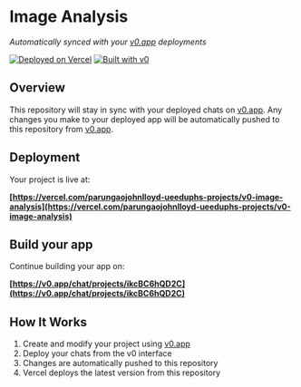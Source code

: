 # Image Analysis

*Automatically synced with your [v0.app](https://v0.app) deployments*

[![Deployed on Vercel](https://img.shields.io/badge/Deployed%20on-Vercel-black?style=for-the-badge&logo=vercel)](https://vercel.com/parungaojohnlloyd-ueeduphs-projects/v0-image-analysis)
[![Built with v0](https://img.shields.io/badge/Built%20with-v0.app-black?style=for-the-badge)](https://v0.app/chat/projects/ikcBC6hQD2C)

## Overview

This repository will stay in sync with your deployed chats on [v0.app](https://v0.app).
Any changes you make to your deployed app will be automatically pushed to this repository from [v0.app](https://v0.app).

## Deployment

Your project is live at:

**[https://vercel.com/parungaojohnlloyd-ueeduphs-projects/v0-image-analysis](https://vercel.com/parungaojohnlloyd-ueeduphs-projects/v0-image-analysis)**

## Build your app

Continue building your app on:

**[https://v0.app/chat/projects/ikcBC6hQD2C](https://v0.app/chat/projects/ikcBC6hQD2C)**

## How It Works

1. Create and modify your project using [v0.app](https://v0.app)
2. Deploy your chats from the v0 interface
3. Changes are automatically pushed to this repository
4. Vercel deploys the latest version from this repository